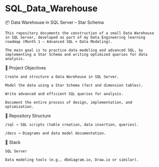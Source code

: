 # SQL_Data_Warehouse

📦 Data Warehouse in SQL Server – Star Schema

	This repository documents the construction of a small Data Warehouse in SQL Server, developed as part of my Data Engineering learning roadmap (Month 1 – Advanced SQL + Data Modeling).

	The main goal is to practice data modeling and advanced SQL, by implementing a Star Schema and writing optimized queries for data analysis.





🎯 Project Objectives

	Create and structure a Data Warehouse in SQL Server.

	Model the data using a Star Schema (fact and dimension tables).

	Write advanced and efficient SQL queries for analysis.

	Document the entire process of design, implementation, and optimization.



📂 Repository Structure

	/sql → SQL scripts (table creation, data insertion, queries).

	/docs → Diagrams and data model documentation.



🔧 Stack

	SQL Server

	Data modeling tools (e.g., dbdiagram.io, Draw.io or similar).
